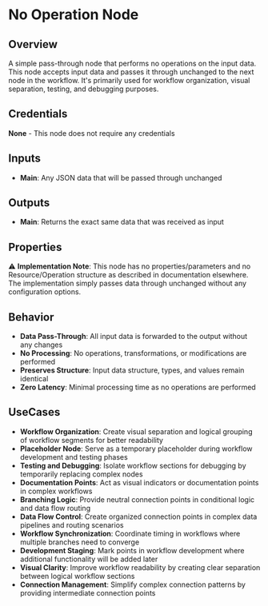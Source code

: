 # No Operation Node

## Overview

A simple pass-through node that performs no operations on the input data. This node accepts input data and passes it through unchanged to the next node in the workflow. It's primarily used for workflow organization, visual separation, testing, and debugging purposes.

## Credentials

**None** - This node does not require any credentials

## Inputs

- **Main**: Any JSON data that will be passed through unchanged

## Outputs

- **Main**: Returns the exact same data that was received as input

## Properties

⚠️ **Implementation Note**: This node has no properties/parameters and no Resource/Operation structure as described in documentation elsewhere. The implementation simply passes data through unchanged without any configuration options.

## Behavior

- **Data Pass-Through**: All input data is forwarded to the output without any changes
- **No Processing**: No operations, transformations, or modifications are performed
- **Preserves Structure**: Input data structure, types, and values remain identical
- **Zero Latency**: Minimal processing time as no operations are performed

## UseCases

- **Workflow Organization**: Create visual separation and logical grouping of workflow segments for better readability
- **Placeholder Node**: Serve as a temporary placeholder during workflow development and testing phases
- **Testing and Debugging**: Isolate workflow sections for debugging by temporarily replacing complex nodes
- **Documentation Points**: Act as visual indicators or documentation points in complex workflows
- **Branching Logic**: Provide neutral connection points in conditional logic and data flow routing
- **Data Flow Control**: Create organized connection points in complex data pipelines and routing scenarios
- **Workflow Synchronization**: Coordinate timing in workflows where multiple branches need to converge
- **Development Staging**: Mark points in workflow development where additional functionality will be added later
- **Visual Clarity**: Improve workflow readability by creating clear separation between logical workflow sections
- **Connection Management**: Simplify complex connection patterns by providing intermediate connection points


